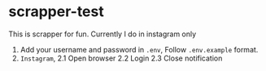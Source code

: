 # scrapper-test
This is scrapper for fun. Currently I do in instagram only

1. Add your username and password in `.env`, Follow `.env.example` format.
2. `Instagram`, 
  2.1 Open browser
  2.2 Login
  2.3 Close notification
